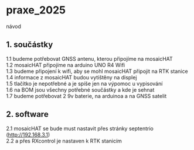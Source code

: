 # praxe_2025
návod

## 1. součástky
   1.1 budeme potřebovat GNSS antenu, kterou připojíme na mosaicHAT\
   1.2 mosaicHAT připojíme na arduino UNO R4 Wifi\
   1.3 budeme připojení k wifi, aby se mohl mosaicHAT připojit na RTK stanice\
   1.4 informace z mosaicHAT budou vytištěny na displej\
   1.5 tlačítko je nepotřebné a je spíše jen na výpomoc u vypisování\
   1.6 na BOM jsou všechny potřebné součástky a kde je sehnat\
   1.7 budeme potřebovat 2 9v baterie, na arduinoa a na GNSS satelit

## 2. software
   2.1 mosaicHAT se bude must nastavit přes stránky septentrio (http://192.168.3.1)\
   2.2 a přes RXcontrol je nastaven k RTK stanicím
